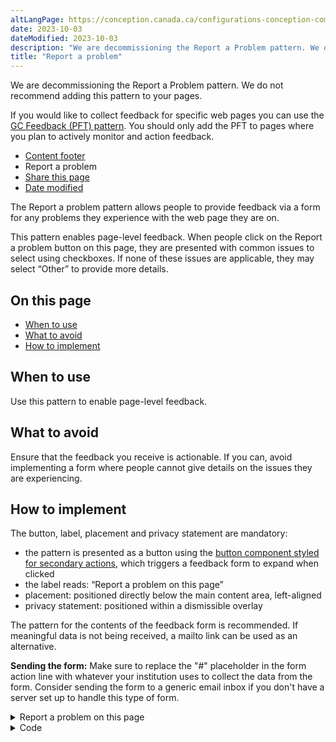```yaml
---
altLangPage: https://conception.canada.ca/configurations-conception-communes/signaler-probleme.html
date: 2023-10-03
dateModified: 2023-10-03
description: "We are decommissioning the Report a Problem pattern. We do not recommend adding this pattern to your pages."
title: "Report a problem"
---
```

<section class="alert alert-warning">
  <p>We are decommissioning the Report a Problem pattern. We do not recommend adding this pattern to your pages.</p>
  <p>If you would like to collect feedback for specific web pages you can use the <a href="https://design.canada.ca/common-design-patterns/page-feedback.html">GC Feedback (PFT) pattern</a>. You should only add the PFT to pages where you plan to actively monitor and action feedback.</p>
</section>
<div class="gc-stp-stp">
  <div class="row">
    <ul class="toc lst-spcd col-md-12">
      <li class="col-md-4 col-sm-6"> <a class="list-group-item" href="site-footer-content.html"> Content
        footer </a> </li>
      <li class="col-md-4 col-sm-6"> <a class="list-group-item active"> Report a problem </a> </li>
      <li class="col-md-4 col-sm-6"> <a class="list-group-item" href="share-page.html"> Share this page </a> </li>
      <li class="col-md-4 col-sm-6"> <a class="list-group-item" href="date-modified.html"> Date modified </a> </li>
    </ul>
  </div>
</div>
<p>The Report a problem pattern allows people to provide feedback via a form for any problems they experience with the
  web page they are on.</p>
<p>This pattern enables page-level feedback. When people click on the Report a problem button on this page, they are
  presented with common issues to select using checkboxes. If none of these issues are applicable, they may select
  “Other” to provide more details.</p>
<section>
  <h2>On this page</h2>
  <ul>
    <li><a href="#when"> When to use</a></li>
    <li><a href="#avoid"> What to avoid</a></li>
    <li><a href="#how"> How to implement</a></li>
  </ul>
</section>
<section>
  <h2 id="when">When to use</h2>
  <p>Use this pattern to enable page-level feedback.</p>
</section>
<section>
  <h2 id="avoid"> What to avoid </h2>
  <p>Ensure that the feedback you receive is actionable. If you can, avoid implementing a form where people cannot
    give details on the issues they are experiencing.</p>
</section>
<section>
  <h2 id="how">How to implement</h2>
  <p>The button, label, placement and privacy statement are mandatory:</p>
  <ul>
    <li> the pattern is presented as a button using the <a href="./buttons.html"> button component styled for secondary
      actions</a>, which triggers a feedback form to expand when clicked </li>
    <li> the label reads: “Report a problem on this page” </li>
    <li> placement: positioned directly below the main content area, left-aligned </li>
    <li> privacy statement: positioned within a dismissible overlay </li>
  </ul>
  <p>The pattern for the contents of the feedback form is recommended. If meaningful data is not being received, a
    mailto link can be used as an alternative.</p>
  <p><b>Sending the form:</b> Make sure to replace the "#" placeholder in the form action line with whatever your
    institution uses to collect the data from the form. Consider sending the form to a generic email inbox if you
    don't have a server set up to handle this type of form.</p>
  <div class="pattern-demo mrgn-bttm-md">
    <div class="row">
      <div class="col-sm-6 col-md-5 col-lg-4">
        <details class="brdr-0">
          <summary class="btn btn-default text-center"> Report a problem on this page </summary>
          <div class="well row">
            <div class="gc-rprt-prblm">
              <div class="gc-rprt-prblm-tggl">
                <form action="#" id="gc-rprt-prblm-form" method="post">
                  <fieldset>
                    <legend> <span class="field-name"> Please select all that apply: </span> </legend>
                    <div class="checkbox">
                      <label for="problem1-demo">
                        <input data-reveal="#broken" id="problem1-demo" name="problem" type="checkbox" value="Something is broken"/>
                        Something is broken </label>
                    </div>
                    <div class="form-group hide" id="broken">
                      <label for="problem1-demo-detail"> Provide more details (optional): </label>
                      <input class="form-control full-width" id="problem1-demo-detail" type="text"/>
                    </div>
                    <div class="checkbox">
                      <label for="problem2-demo">
                        <input data-reveal="#spelling" id="problem2-demo" name="problem" type="checkbox" value="It has spelling or grammar mistakes"/>
                        It has spelling or grammar
                        mistakes </label>
                    </div>
                    <div class="form-group hide" id="spelling">
                      <label for="problem2-demo-detail"> Provide more details (optional): </label>
                      <input class="form-control full-width" id="problem2-demo-detail" type="text"/>
                    </div>
                    <div class="checkbox">
                      <label for="problem3-demo">
                        <input data-reveal="#wrong" id="problem3-demo" name="problem" type="checkbox" value="The information is wrong"/>
                        The information is wrong </label>
                    </div>
                    <div class="form-group hide" id="wrong">
                      <label for="problem3-demo-detail"> Provide more details (optional): </label>
                      <input class="form-control full-width" id="problem3-demo-detail" type="text"/>
                    </div>
                    <div class="checkbox">
                      <label for="problem4-demo">
                        <input data-reveal="#outdated" id="problem4-demo" name="problem" type="checkbox" value="The information is outdated"/>
                        The information is outdated </label>
                    </div>
                    <div class="form-group hide" id="outdated">
                      <label for="problem4-demo-detail"> Provide more details (optional): </label>
                      <input class="form-control full-width" id="problem4-demo-detail" type="text"/>
                    </div>
                    <div class="checkbox">
                      <label for="problem5-demo">
                        <input data-reveal="#find" id="problem5-demo" name="problem" type="checkbox" value="I can’t find what I’m looking for"/>
                        I can’t find what I’m looking
                        for </label>
                    </div>
                    <div class="form-group hide" id="find">
                      <label for="problem5-demo-detail"> Describe what you’re looking for (optional): </label>
                      <input class="form-control full-width" id="problem5-demo-detail" type="text"/>
                    </div>
                    <div class="checkbox">
                      <label for="problem6-demo">
                        <input data-reveal="#confusing" id="problem6-demo" name="problem" type="checkbox" value="Other"/>
                        Other </label>
                    </div>
                    <div class="form-group hide" id="confusing">
                      <label for="problem6-demo-detail"> Provide more details (optional): </label>
                      <input class="form-control full-width" id="problem6-demo-detail" type="text"/>
                    </div>
                  </fieldset>
                  <p> <a class="wb-lbx" href="#privacy-statement"> Privacy statement </a> </p>
                  <section class="mfp-hide modal-dialog modal-content overlay-def" id="privacy-statement">
                    <header class="modal-header">
                      <h2 class="modal-title"> Privacy statement </h2>
                    </header>
                    <div class="modal-body">
                      <p>Lorem ipsum dolor sit amet, consectetur adipiscing elit, sed do eiusmod tempor incididunt ut
                        labore et dolore magna aliqua. Turp is egestas maecenas pharetra convallis posuere morbi leo
                        urna.</p>
                    </div>
                  </section>
                  <button class="btn btn-primary wb-toggle" data-toggle='{"stateOff": "hide", "stateOn": "show", "selector": ".gc-rprt-prblm-tggl"}' type="submit">Submit</button>
                </form>
              </div>
              <div class="gc-rprt-prblm-thnk gc-rprt-prblm-tggl hide">
                <h3>Thank you for your help!</h3>
                <p>You will not receive a reply. For enquiries, please <a href="https://www.canada.ca/en/contact.html">contact us</a>.</p>
              </div>
            </div>
          </div>
        </details>
      </div>
    </div>
  </div>
  <details>
    <summary>Code</summary>
    <pre class="prettyprint"><code>&lt;div class="row"&gt;
	 &lt;div class="col-sm-6 col-md-5 col-lg-4"&gt;
	  &lt;details class="brdr-0" open=""&gt;
	   &lt;summary class="btn btn-default text-center"&gt;Report a problem on this page&lt;/summary&gt;
	   &lt;div class="well row"&gt;
	    &lt;div class="gc-rprt-prblm"&gt;
	     &lt;div class="gc-rprt-prblm-tggl" id="wb-auto-7"&gt;
	      &lt;form action="#"&gt;
	       &lt;fieldset&gt;
	        &lt;legend&gt;&lt;span class="field-name"&gt;Please select all that apply: &lt;/span&gt;&lt;/legend&gt;
	        &lt;div class="checkbox"&gt;
	         &lt;label for="problem1"&gt;&lt;input type="checkbox" data-reveal="#broken" name="problem" value="Something is broken" id="problem1"&gt;Something is broken&lt;/label&gt;
	        &lt;/div&gt;
	        &lt;div class="form-group hide" id="broken"&gt;
	         &lt;label for="problem1-detail"&gt;Provide more details (optional):&lt;/label&gt;
	         &lt;input type="text" class="form-control full-width" id="problem1-detail"&gt;
	        &lt;/div&gt;
	        &lt;div class="checkbox"&gt;
	         &lt;label for="problem2"&gt;&lt;input type="checkbox" data-reveal="#spelling" name="problem" value="It has spelling or grammar mistakes" id="problem2"&gt;It has spelling or grammar mistakes&lt;/label&gt;
	        &lt;/div&gt;
	        &lt;div class="form-group hide" id="spelling"&gt;
	         &lt;label for="problem2-detail"&gt;Provide more details (optional):&lt;/label&gt;
	         &lt;input type="text" class="form-control full-width" id="problem2-detail"&gt;
	        &lt;/div&gt;
	        &lt;div class="checkbox"&gt;
	         &lt;label for="problem3"&gt;&lt;input type="checkbox" data-reveal="#wrong" name="problem" value="The information is wrong" id="problem3"&gt;The information is wrong&lt;/label&gt;
	        &lt;/div&gt;
	        &lt;div class="form-group hide" id="wrong"&gt;
	         &lt;label for="problem3-detail"&gt;Provide more details (optional):&lt;/label&gt;
	         &lt;input type="text" class="form-control full-width" id="problem3-detail"&gt;
	        &lt;/div&gt;
	        &lt;div class="checkbox"&gt;
	         &lt;label for="problem4"&gt;&lt;input type="checkbox" data-reveal="#outdated" name="problem" value="The information is outdated" id="problem4"&gt;The information is outdated&lt;/label&gt;
	        &lt;/div&gt;
	        &lt;div class="form-group hide" id="outdated"&gt;
	         &lt;label for="problem4-detail"&gt;Provide more details (optional):&lt;/label&gt;
	         &lt;input type="text" class="form-control full-width" id="problem4-detail"&gt;
	        &lt;/div&gt;
	        &lt;div class="checkbox"&gt;
	         &lt;label for="problem5"&gt;&lt;input type="checkbox" data-reveal="#find" name="problem" value="I can’t find what I’m looking for" id="problem5"&gt;I can’t find what I’m looking for&lt;/label&gt;
	        &lt;/div&gt;
	        &lt;div class="form-group hide" id="find"&gt;
	         &lt;label for="problem5-detail"&gt;Describe what you’re looking for (optional):&lt;/label&gt;
	         &lt;input type="text" class="form-control full-width" id="problem5-detail"&gt;
	        &lt;/div&gt;
	        &lt;div class="checkbox"&gt;
	         &lt;label for="problem6"&gt;&lt;input type="checkbox" data-reveal="#confusing" name="problem" value="Other" id="problem6"&gt;Other&lt;/label&gt;
	        &lt;/div&gt;
	        &lt;div class="form-group hide" id="confusing"&gt;
	         &lt;label for="problem6-detail"&gt;Provide more details (optional):&lt;/label&gt;
	         &lt;input type="text" class="form-control full-width" id="problem6-detail"&gt;
	        &lt;/div&gt;
	       &lt;/fieldset&gt;
	       &lt;button type="submit" class="btn btn-primary wb-toggle wb-init wb-toggle-inited" data-toggle="{&amp;quot;stateOff&amp;quot;: &amp;quot;hide&amp;quot;, &amp;quot;stateOn&amp;quot;: &amp;quot;show&amp;quot;, &amp;quot;selector&amp;quot;: &amp;quot;.gc-rprt-prblm-tggl&amp;quot;}" aria-controls="wb-auto-7 wb-auto-8"&gt;Submit&lt;/button&gt;
	      &lt;/form&gt;
	     &lt;/div&gt;
	     &lt;div class="gc-rprt-prblm-thnk gc-rprt-prblm-tggl hide" id="wb-auto-8"&gt;
	      &lt;h3&gt;Thank you for your help!&lt;/h3&gt;
	      &lt;p&gt;You will not receive a reply. For enquiries, please &lt;a href="https://www.canada.ca/en/contact.html"&gt;contact us&lt;/a&gt;.&lt;/p&gt;
	     &lt;/div&gt;
	    &lt;/div&gt;
	   &lt;/div&gt;
	  &lt;/details&gt;
	 &lt;/div&gt;
	&lt;/div&gt;</code></pre>
  </details>
</section>
